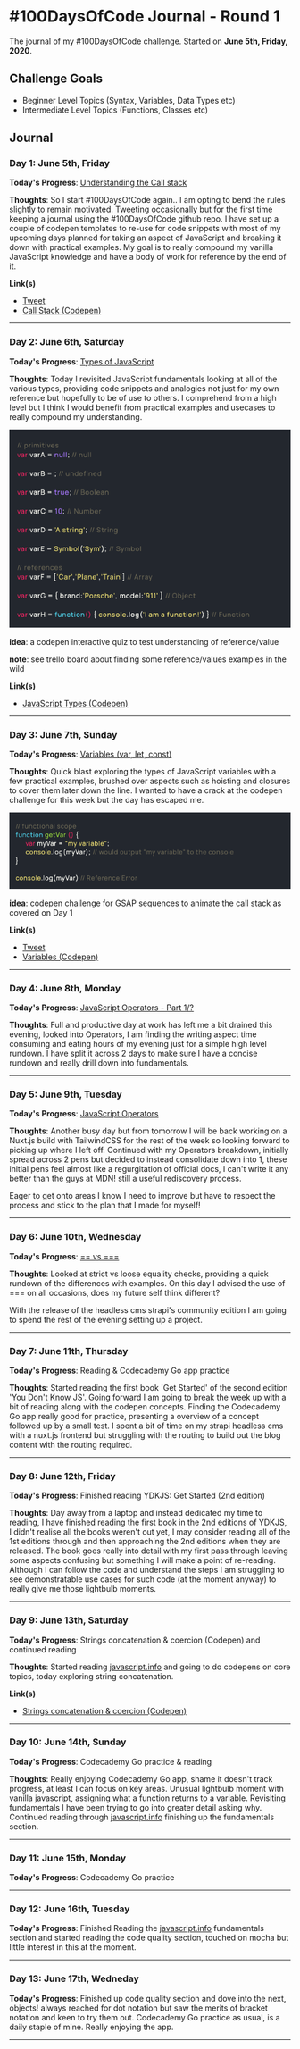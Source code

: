 # #100DaysOfCode Journal - Round 1

The journal of my #100DaysOfCode challenge. Started on **June 5th, Friday, 2020**.

## Challenge Goals

* Beginner Level Topics (Syntax, Variables, Data Types etc)
* Intermediate Level Topics (Functions, Classes etc)

## Journal

### Day 1: June 5th, Friday

**Today's Progress**: [Understanding the Call stack](https://codepen.io/olivercoxdesign/full/vYLEQOj)

**Thoughts**: So I start #100DaysOfCode again.. I am opting to bend the rules slightly to remain motivated. Tweeting occasionally but for the first time keeping a journal using the #100DaysOfCode github repo. I have set up a couple of codepen templates to re-use for code snippets with most of my upcoming days planned for taking an aspect of JavaScript and breaking it down with practical examples. My goal is to really compound my vanilla JavaScript knowledge and have a body of work for reference by the end of it.

**Link(s)**
* [Tweet](https://twitter.com/oliverjamescox/status/1268882399426904065)
* [Call Stack (Codepen)](https://codepen.io/olivercoxdesign/full/vYLEQOj)

---

### Day 2: June 6th, Saturday

**Today's Progress**: [Types of JavaScript](https://codepen.io/olivercoxdesign/full/pogJPRx)

**Thoughts**: Today I revisited JavaScript fundamentals looking at all of the various types, providing code snippets and analogies not just for my own reference but hopefully to be of use to others. I comprehend from a high level but I think I would benefit from practical examples and usecases to really compound my understanding.


![types of javascript thumbnail](/images/types-of-javascript.png)

**idea**: a codepen interactive quiz to test understanding of reference/value

**note**: see trello board about finding some reference/values examples in the wild

**Link(s)**
* [JavaScript Types (Codepen)](https://codepen.io/olivercoxdesign/full/pogJPRx)

---

### Day 3: June 7th, Sunday

**Today's Progress**: [Variables (var, let, const)](https://codepen.io/olivercoxdesign/full/QWybowY)

**Thoughts**: Quick blast exploring the types of JavaScript variables with a few practical examples, brushed over aspects such as hoisting and closures to cover them later down the line. I wanted to have a crack at the codepen challenge for this week but the day has escaped me.

![javascript variables thumbnail](/images/javascript-variables.png)

**idea**: codepen challenge for GSAP sequences to animate the call stack as covered on Day 1

**Link(s)**
* [Tweet](https://twitter.com/oliverjamescox/status/1269763328613797888)
* [Variables (Codepen)](https://codepen.io/olivercoxdesign/full/QWybowY)

---

### Day 4: June 8th, Monday

**Today's Progress**: [JavaScript Operators - Part 1/?](https://codepen.io/olivercoxdesign/full/LYGpydV)

**Thoughts**: Full and productive day at work has left me a bit drained this evening, looked into Operators, I am finding the writing aspect time consuming and eating hours of my evening just for a simple high level rundown. I have split it across 2 days to make sure I have a concise rundown and really drill down into fundamentals.

---

### Day 5: June 9th, Tuesday

**Today's Progress**: [JavaScript Operators](https://codepen.io/olivercoxdesign/full/LYGpydV)

**Thoughts**: Another busy day but from tomorrow I will be back working on a Nuxt.js build with TailwindCSS for the rest of the week so looking forward to picking up where I left off. Continued with my Operators breakdown, initially spread across 2 pens but decided to instead consolidate down into 1, these initial pens feel almost like a regurgitation of official docs, I can't write it any better than the guys at MDN! still a useful rediscovery process. 

Eager to get onto areas I know I need to improve but have to respect the process and stick to the plan that I made for myself!

---

### Day 6: June 10th, Wednesday

**Today's Progress**: [== vs ===](https://codepen.io/olivercoxdesign/full/LYGGMdm)

**Thoughts**: Looked at strict vs loose equality checks, providing a quick rundown of the differences with examples. On this day I advised the use of === on all occasions, does my future self think different? 

With the release of the headless cms strapi's community edition I am going to spend the rest of the evening setting up a project.

---

### Day 7: June 11th, Thursday

**Today's Progress**: Reading & Codecademy Go app practice

**Thoughts**: Started reading the first book 'Get Started' of the second edition 'You Don't Know JS'. Going forward I am going to break the week up with a bit of reading along with the codepen concepts. Finding the Codecademy Go app really good for practice, presenting a overview of a concept followed up by a small test. I spent a bit of time on my strapi headless cms with a nuxt.js frontend but struggling with the routing to build out the blog content with the routing required.

---

### Day 8: June 12th, Friday

**Today's Progress**: Finished reading YDKJS: Get Started (2nd edition)

**Thoughts**: Day away from a laptop and instead dedicated my time to reading, I have finished reading the first book in the 2nd editions of YDKJS, I didn't realise all the books weren't out yet, I may consider reading all of the 1st editions through and then approaching the 2nd editions when they are released. The book goes really into detail with my first pass through leaving some aspects confusing but something I will make a point of re-reading. Although I can follow the code and understand the steps I am struggling to see demonstratable use cases for such code (at the moment anyway) to really give me those lightbulb moments.

---

### Day 9: June 13th, Saturday

**Today's Progress**: Strings concatenation & coercion (Codepen) and continued reading

**Thoughts**: Started reading [javascript.info](https://javascript.info) and going to do codepens on core topics, today exploring string concatenation.

**Link(s)**
* [Strings concatenation & coercion (Codepen)](https://codepen.io/olivercoxdesign/full/dyGXpOR)

---

### Day 10: June 14th, Sunday

**Today's Progress**: Codecademy Go practice & reading

**Thoughts**: Really enjoying Codecademy Go app, shame it doesn't track progress, at least I can focus on key areas. Unusual lightbulb moment with vanilla javascript, assigning what a function returns to a variable. Revisiting fundamentals I have been trying to go into greater detail asking why. Continued reading through [javascript.info](https://javascript.info) finishing up the fundamentals section.

---

### Day 11: June 15th, Monday

**Today's Progress**: Codecademy Go practice

---

### Day 12: June 16th, Tuesday

**Today's Progress**: Finished Reading the [javascript.info](https://javascript.info) fundamentals section and started reading the code quality section, touched on mocha but little interest in this at the moment.

---

### Day 13: June 17th, Wedneday

**Today's Progress**: Finished up code quality section and dove into the next, objects! always reached for dot notation but saw the merits of bracket notation and keen to try them out. Codecademy Go practice as usual, is a daily staple of mine. Really enjoying the app.

---
